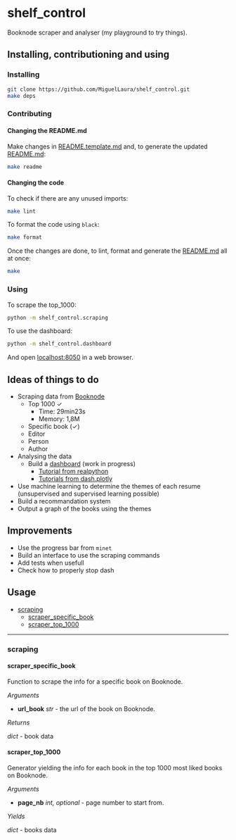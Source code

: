 # shelf_control

Booknode scraper and analyser (my playground to try things).

## Installing, contributioning and using

### Installing
```bash
git clone https://github.com/MiguelLaura/shelf_control.git
make deps
```

### Contributing

#### Changing the README.md

Make changes in [README.template.md](README.template.md) and, to generate the updated [README.md](README.md):
```bash
make readme
```

#### Changing the code

To check if there are any unused imports:
```bash
make lint
```

To format the code using `black`:
```bash
make format
```

Once the changes are done, to lint, format and generate the [README.md](README.md) all at once:
```bash
make
```

### Using

To scrape the top_1000:
```bash
python -m shelf_control.scraping
```

To use the dashboard:
```bash
python -m shelf_control.dashboard
```
And open [localhost:8050](http://localhost:8050) in a web browser.

## Ideas of things to do

* Scraping data from [Booknode](https://booknode.com)
    * Top 1000 ✓
        * Time: 29min23s
        * Memory: 1,8M
    * Specific book (✓)
    * Editor
    * Person
    * Author
* Analysing the data
    * Build a [dashboard](http://localhost:8050) (work in progress)
        * [Tutorial from realpython](https://realpython.com/python-dash/#deploy-your-dash-application-to-pythonanywhere)
        * [Tutorials from dash.plotly](https://dash.plotly.com/tutorial)
* Use machine learning to determine the themes of each resume (unsupervised and supervised learning possible)
* Build a recommandation system
* Output a graph of the books using the themes

## Improvements

* Use the progress bar from `minet`
* Build an interface to use the scraping commands
* Add tests when usefull
* Check how to properly stop dash

## Usage

* [scraping](#scraping)
  * [scraper_specific_book](#scraper_specific_book)
  * [scraper_top_1000](#scraper_top_1000)

---

### scraping

#### scraper_specific_book

Function to scrape the info for a specific book on Booknode.

*Arguments*

* **url_book** *str* - the url of the book on Booknode.

*Returns*

*dict* - book data

#### scraper_top_1000

Generator yielding the info for each book in the top 1000 most liked books on Booknode.

*Arguments*

* **page_nb** *int, optional* - page number to start from.

*Yields*

*dict* - books data
